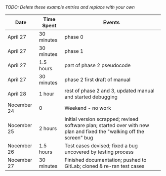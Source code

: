 *TODO: Delete these example entries and replace with your own*

| Date        | Time Spent | Events
|-------------|------------|--------------------
| April 27    | 30 minutes | phase 0
| April 27    | 30 minutes | phase 1
| April 27    | 1.5 hours  | part of phase 2 pseudocode
| April 27    | 30 minutes | phase 2 first draft of manual
| April 28    | 1 hour     | rest of phase 2 and 3, updated manual and started debugging
| Nocember 24 | 0          | Weekend - no work
| Nocember 25 | 2 hours    | Initial version scrapped; revised software plan; started over with new plan and fixed the "walking off the screen" bug
| Nocember 26 | 1.5 hours  | Test cases devised; fixed a bug uncovered by testing process
| Nocember 27 | 30 minutes | Finished documentation; pushed to GitLab; cloned & re-ran test cases
